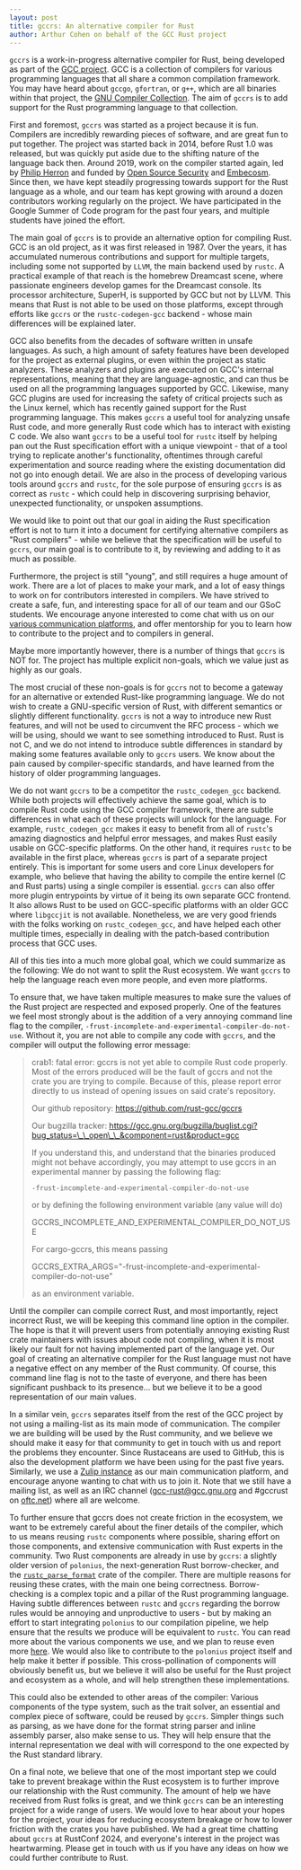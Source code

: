 ```yaml
---
layout: post
title: gccrs: An alternative compiler for Rust
author: Arthur Cohen on behalf of the GCC Rust project
---
```


`gccrs` is a work-in-progress alternative compiler for Rust, being developed as part of the [GCC project](https://gcc.gnu.org/). GCC is a collection of compilers for various programming languages that all share a common compilation framework. You may have heard about `gccgo`, `gfortran`, or `g++`, which are all binaries within that project, the [GNU Compiler Collection](https://gcc.gnu.org/). The aim of `gccrs` is to add support for the Rust programming language to that collection.

First and foremost, `gccrs` was started as a project because it is fun. Compilers are incredibly rewarding pieces of software, and are great fun to put together. The project was started back in 2014, before Rust 1.0 was released, but was quickly put aside due to the shifting nature of the language back then. Around 2019, work on the compiler started again, led by [Philip Herron](https://github.com/philberty) and funded by [Open Source Security](https://opensrcsec.com/) and [Embecosm](https://www.embecosm.com/). Since then, we have kept steadily progressing towards support for the Rust language as a whole, and our team has kept growing with around a dozen contributors working regularly on the project. We have participated in the Google Summer of Code program for the past four years, and multiple students have joined the effort.

The main goal of `gccrs` is to provide an alternative option for compiling Rust. GCC is an old project, as it was first released in 1987. Over the years, it has accumulated numerous contributions and support for multiple targets, including some not supported by `LLVM`, the main backend used by `rustc`. A practical example of that reach is the homebrew Dreamcast scene, where passionate engineers develop games for the Dreamcast console. Its processor architecture, SuperH, is supported by GCC but not by LLVM. This means that Rust is not able to be used on those platforms, except through efforts like `gccrs` or the `rustc-codegen-gcc` backend - whose main differences will be explained later.

GCC also benefits from the decades of software written in unsafe languages. As such, a high amount of safety features have been developed for the project as external plugins, or even within the project as static analyzers. These analyzers and plugins are executed on GCC's internal representations, meaning that they are language-agnostic, and can thus be used on all the programming languages supported by GCC. Likewise, many GCC plugins are used for increasing the safety of critical projects such as the Linux kernel, which has recently gained support for the Rust programming language. This makes `gccrs` a useful tool for analyzing unsafe Rust code, and more generally Rust code which has to interact with existing C code. We also want `gccrs` to be a useful tool for `rustc` itself by helping pan out the Rust specification effort with a unique viewpoint - that of a tool trying to replicate another's functionality, oftentimes through careful experimentation and source reading where the existing documentation did not go into enough detail. We are also in the process of developing various tools around `gccrs` and `rustc`, for the sole purpose of ensuring `gccrs` is as correct as `rustc` - which could help in discovering surprising behavior, unexpected functionality, or unspoken assumptions.

We would like to point out that our goal in aiding the Rust specification effort is not to turn it into a document for certifying alternative compilers as "Rust compilers" - while we believe that the specification will be useful to `gccrs`, our main goal is to contribute to it, by reviewing and adding to it as much as possible.

Furthermore, the project is still "young", and still requires a huge amount of work. There are a lot of places to make your mark, and a lot of easy things to work on for contributors interested in compilers. We have strived to create a safe, fun, and interesting space for all of our team and our GSoC students. We encourage anyone interested to come chat with us on our [various communication platforms](https://rust-gcc.github.io/#get-involved), and offer mentorship for you to learn how to contribute to the project and to compilers in general.

Maybe more importantly however, there is a number of things that `gccrs` is NOT for. The project has multiple explicit non-goals, which we value just as highly as our goals. 

The most crucial of these non-goals is for `gccrs` not to become a gateway for an alternative or extended Rust-like programming language. We do not wish to create a GNU-specific version of Rust, with different semantics or slightly different functionality. `gccrs` is not a way to introduce new Rust features, and will not be used to circumvent the RFC process - which we will be using, should we want to see something introduced to Rust. Rust is not C, and we do not intend to introduce subtle differences in standard by making some features available only to `gccrs` users. We know about the pain caused by compiler-specific standards, and have learned from the history of older programming languages.

We do not want `gccrs` to be a competitor the `rustc_codegen_gcc` backend. While both projects will effectively achieve the same goal, which is to compile Rust code using the GCC compiler framework, there are subtle differences in what each of these projects will unlock for the language. For example, `rustc_codegen_gcc` makes it easy to benefit from all of `rustc`'s amazing diagnostics and helpful error messages, and makes Rust easily usable on GCC-specific platforms. On the other hand, it requires `rustc` to be available in the first place, whereas `gccrs` is part of a separate project entirely. This is important for some users and core Linux developers for example, who believe that having the ability to compile the entire kernel (C and Rust parts) using a single compiler is essential. `gccrs` can also offer more plugin entrypoints by virtue of it being its own separate GCC frontend. It also allows Rust to be used on GCC-specific platforms with an older GCC where `libgccjit` is not available. Nonetheless, we are very good friends with the folks working on `rustc_codegen_gcc`, and have helped each other multiple times, especially in dealing with the patch-based contribution process that GCC uses.

All of this ties into a much more global goal, which we could summarize as the following: We do not want to split the Rust ecosystem. We want `gccrs` to help the language reach even more people, and even more platforms.

To ensure that, we have taken multiple measures to make sure the values of the Rust project are respected and exposed properly. One of the features we feel most strongly about is the addition of a very annoying command line flag to the compiler, `-frust-incomplete-and-experimental-compiler-do-not-use`. Without it, you are not able to compile any code with `gccrs`, and the compiler will output the following error message:


> crab1: fatal error: gccrs is not yet able to compile Rust code properly. Most of the errors produced will be the fault of gccrs and not the crate you are trying to compile. Because of this, please report error directly to us instead of opening issues on said crate's repository.
> 
> Our github repository: https://github.com/rust-gcc/gccrs
> 
> Our bugzilla tracker: https://gcc.gnu.org/bugzilla/buglist.cgi?bug_status=\_\_open\_\_&component=rust&product=gcc
> 
> If you understand this, and understand that the binaries produced might not behave accordingly, you may attempt to use gccrs in an experimental manner by passing the following flag:
> 
> `-frust-incomplete-and-experimental-compiler-do-not-use`
> 
> or by defining the following environment variable (any value will do)
> 
> GCCRS_INCOMPLETE_AND_EXPERIMENTAL_COMPILER_DO_NOT_USE
> 
> For cargo-gccrs, this means passing
> 
> GCCRS_EXTRA_ARGS="-frust-incomplete-and-experimental-compiler-do-not-use"
> 
> as an environment variable.

Until the compiler can compile correct Rust, and most importantly, reject incorrect Rust, we will be keeping this command line option in the compiler. The hope is that it will prevent users from potentially annoying existing Rust crate maintainers with issues about code not compiling, when it is most likely our fault for not having implemented part of the language yet. Our goal of creating an alternative compiler for the Rust language must not have a negative effect on any member of the Rust community. Of course, this command line flag is not to the taste of everyone, and there has been significant pushback to its presence... but we believe it to be a good representation of our main values.

In a similar vein, `gccrs` separates itself from the rest of the GCC project by not using a mailing-list as its main mode of communication. The compiler we are building will be used by the Rust community, and we believe we should make it easy for that community to get in touch with us and report the problems they encounter. Since Rustaceans are used to GitHub, this is also the development platform we have been using for the past five years. Similarly, we use a [Zulip instance](https://gcc-rust.zulipchat.com/) as our main communication platform, and encourage anyone wanting to chat with us to join it. Note that we still have a mailing list, as well as an IRC channel (gcc-rust@gcc.gnu.org and #gccrust on [oftc.net](https://oftc.net)) where all are welcome.

To further ensure that gccrs does not create friction in the ecosystem, we want to be extremely careful about the finer details of the compiler, which to us means reusing `rustc` components where possible, sharing effort on those components, and extensive communication with Rust experts in the community. Two Rust components are already in use by `gccrs`: a slightly older version of `polonius`, the next-generation Rust borrow-checker, and the [`rustc_parse_format`](https://github.com/rust-lang/rust/tree/master/compiler/rustc_parse_format) crate of the compiler. There are multiple reasons for reusing these crates, with the main one being correctness. Borrow-checking is a complex topic and a pillar of the Rust programming language. Having subtle differences between `rustc` and `gccrs` regarding the borrow rules would be annoying and unproductive to users - but by making an effort to start integrating `polonius` to our compilation pipeline, we help ensure that the results we produce will be equivalent to `rustc`. You can read more about the various components we use, and we plan to reuse even more [here](https://rust-gcc.github.io/2024/09/20/reusing-rustc-components.html). We would also like to contribute to the `polonius` project itself and help make it better if possible. This cross-pollination of components will obviously benefit us, but we believe it will also be useful for the Rust project and ecosystem as a whole, and will help strengthen these implementations.

This could also be extended to other areas of the compiler: Various components of the type system, such as the trait solver, an essential and complex piece of software, could be reused by `gccrs`. Simpler things such as parsing, as we have done for the format string parser and inline assembly parser, also make sense to us. They will help ensure that the internal representation we deal with will correspond to the one expected by the Rust standard library.

On a final note, we believe that one of the most important step we could take to prevent breakage within the Rust ecosystem is to further improve our relationship with the Rust community. The amount of help we have received from Rust folks is great, and we think `gccrs` can be an interesting project for a wide range of users. We would love to hear about your hopes for the project, your ideas for reducing ecosystem breakage or how to lower friction with the crates you have published. We had a great time chatting about `gccrs` at RustConf 2024, and everyone's interest in the project was heartwarming. Please get in touch with us if you have any ideas on how we could further contribute to Rust.
